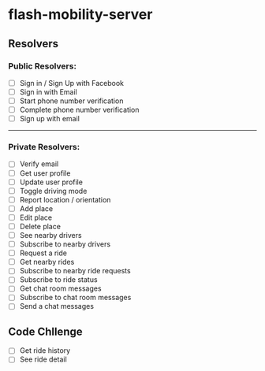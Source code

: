 # flash-mobility-server

## Resolvers

### Public Resolvers:

-   [ ] Sign in / Sign Up with Facebook
-   [ ] Sign in with Email
-   [ ] Start phone number verification
-   [ ] Complete phone number verification
-   [ ] Sign up with email

---

### Private Resolvers:

-   [ ] Verify email
-   [ ] Get user profile
-   [ ] Update user profile
-   [ ] Toggle driving mode
-   [ ] Report location / orientation
-   [ ] Add place
-   [ ] Edit place
-   [ ] Delete place
-   [ ] See nearby drivers
-   [ ] Subscribe to nearby drivers
-   [ ] Request a ride
-   [ ] Get nearby rides
-   [ ] Subscribe to nearby ride requests
-   [ ] Subscribe to ride status
-   [ ] Get chat room messages
-   [ ] Subscribe to chat room messages
-   [ ] Send a chat messages

## Code Chllenge

-   [ ] Get ride history
-   [ ] See ride detail
